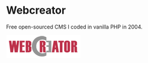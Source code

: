 # Webcreator

Free open-sourced CMS I coded in vanilla PHP in 2004.

![Logo](https://github.com/janjezek/webcreator-2004/blob/main/images/wc_200.gif?raw=true)
